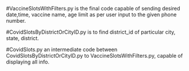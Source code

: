 #VaccineSlotsWithFilters.py is the final code capable of sending desired date,time, vaccine name, age limit as per user input to the given phone number.

#CovidSlotsByDistrictOrCityID.py is to find district_id of particular city, state, district.

#CovidSlots.py an intermediate code between CovidSlotsByDistrictOrCityID.py to VaccineSlotsWithFilters.py, capable of displaying all info.

